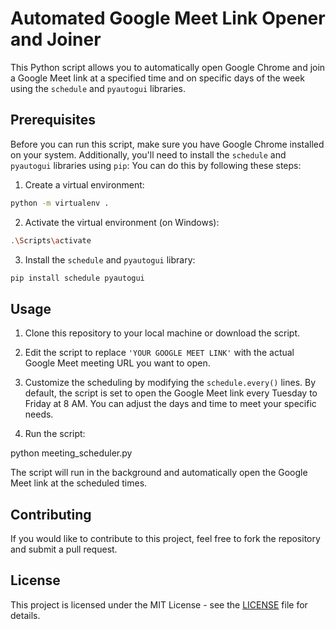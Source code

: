 # Automated Google Meet Link Opener and Joiner

This Python script allows you to automatically open Google Chrome and join a Google Meet link at a specified time and on specific days of the week using the `schedule` and `pyautogui` libraries.

## Prerequisites

Before you can run this script, make sure you have Google Chrome installed on your system. Additionally, you'll need to install the `schedule` and `pyautogui` libraries using `pip`:
You can do this by following these steps:

1. Create a virtual environment:

```bash
python -m virtualenv .
```

2. Activate the virtual environment (on Windows):

```bash
.\Scripts\activate
```

3. Install the `schedule` and `pyautogui` library:

```bash
pip install schedule pyautogui
```

## Usage

1. Clone this repository to your local machine or download the script.

2. Edit the script to replace `'YOUR GOOGLE MEET LINK'` with the actual Google Meet meeting URL you want to open.

3. Customize the scheduling by modifying the `schedule.every()` lines. By default, the script is set to open the Google Meet link every Tuesday to Friday at 8 AM. You can adjust the days and time to meet your specific needs.

4. Run the script:

python meeting_scheduler.py

The script will run in the background and automatically open the Google Meet link at the scheduled times.

## Contributing

If you would like to contribute to this project, feel free to fork the repository and submit a pull request.

## License

This project is licensed under the MIT License - see the [LICENSE](LICENSE) file for details.
